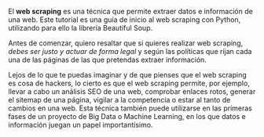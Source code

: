 El **web scraping** es una técnica que permite extraer datos e información de una web. Este tutorial es una guía de inicio al web scraping con Python, utilizando para ello la librería Beautiful Soup.

Antes de comenzar, quiero resaltar que si quieres realizar web scraping, *debes ser justo y actuar de forma legal* y según las políticas que rijan cada una de las páginas de las que pretendas extraer información.

Lejos de lo que te puedas imaginar y de que pienses que el web scraping es cosa de hackers, lo cierto es que el web scraping permite, por ejemplo, llevar a cabo un análisis SEO de una web, comprobar enlaces rotos, generar el sitemap de una página, vigilar a la competencia o estar al tanto de cambios en una web. Esta técnica también puede utilizarse en las primeras fases de un proyecto de Big Data o Machine Learning, en los que datos e información juegan un papel importantísimo.

